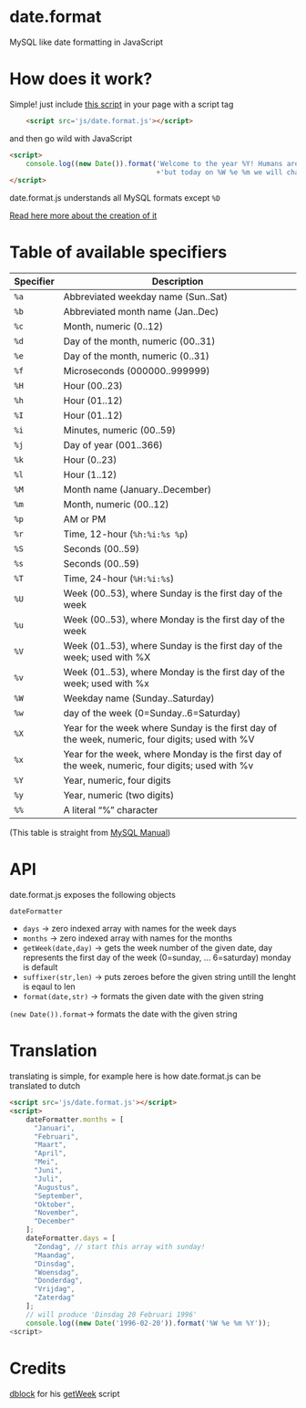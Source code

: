 date.format
===========

MySQL like date formatting in JavaScript  



How does it work?
==

Simple! just include [this script](https://raw.github.com/EaterOfCode/date.format/master/date.format.js) in your page with a script tag
```html
    <script src='js/date.format.js'></script>
```
and then go wild with JavaScript
```html
<script>
    console.log((new Date()).format('Welcome to the year %Y! Humans are now 20%% robots,'
                                    +'but today on %W %e %m we will change that!'));
</script>
```
date.format.js understands all MySQL formats except `%D`

[Read here more about the creation of it](http://eaterofco.de/posts/date-format)

Table of available specifiers
==

Specifier|Description
--------|----
`%a`|Abbreviated weekday name (Sun..Sat)
`%b`|Abbreviated month name (Jan..Dec)
`%c`|Month, numeric (0..12)
`%d`|Day of the month, numeric (00..31)
`%e`|Day of the month, numeric (0..31)
`%f`|Microseconds (000000..999999)
`%H`|Hour (00..23)
`%h`|Hour (01..12)
`%I`|Hour (01..12)
`%i`|Minutes, numeric (00..59)
`%j`|Day of year (001..366)
`%k`|Hour (0..23)
`%l`|Hour (1..12)
`%M`|Month name (January..December)
`%m`|Month, numeric (00..12)
`%p`|AM or PM
`%r`|Time, 12-hour (`%h:%i:%s %p`)
`%S`|Seconds (00..59)
`%s`|Seconds (00..59)
`%T`|Time, 24-hour (`%H:%i:%s`)
`%U`|Week (00..53), where Sunday is the first day of the week
`%u`|Week (00..53), where Monday is the first day of the week
`%V`|Week (01..53), where Sunday is the first day of the week; used with %X
`%v`|Week (01..53), where Monday is the first day of the week; used with %x
`%W`|Weekday name (Sunday..Saturday)
`%w`|day of the week (0=Sunday..6=Saturday)
`%X`|Year for the week where Sunday is the first day of the week, numeric, four digits; used with %V
`%x`|Year for the week, where Monday is the first day of the week, numeric, four digits; used with %v
`%Y`|Year, numeric, four digits
`%y`|Year, numeric (two digits)
`%%`|A literal “%” character

(This table is straight from [MySQL Manual](http://dev.mysql.com/doc/refman/5.5/en/date-and-time-functions.html#function_date-format))

API
==

date.format.js exposes the following objects

`dateFormatter`  
+ `days` -> zero indexed array with names for the week days  
+ `months` -> zero indexed array with names for the months  
+ `getWeek(date,day)` -> gets the week number of the given date, day represents the first day of the week (0=sunday, ... 6=saturday) monday is default  
+ `suffixer(str,len)` -> puts zeroes before the given string untill the lenght is eqaul to len  
+ `format(date,str)` -> formats the given date with the given string  
  
`(new Date()).format`-> formats the date with the given string

Translation
==

translating is simple, for example here is how date.format.js can be translated to dutch
```html
<script src='js/date.format.js'></script>
<script>
    dateFormatter.months = [
      "Januari",
      "Februari",
      "Maart",
      "April",
      "Mei",
      "Juni",
      "Juli",
      "Augustus",
      "September",
      "Oktober",
      "November",
      "December"
    ];
    dateFormatter.days = [
      "Zondag", // start this array with sunday!
      "Maandag",
      "Dinsdag",
      "Woensdag",
      "Donderdag",
      "Vrijdag",
      "Zaterdag"
    ];
    // will produce 'Dinsdag 20 Februari 1996'
    console.log((new Date('1996-02-20')).format('%W %e %m %Y'));
<script>
```        
Credits
==

[dblock](https://github.com/dblock/) for his [getWeek](https://gist.github.com/dblock/1081513) script
